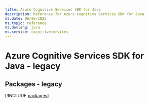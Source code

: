 ```yaml
---
title: Azure Cognitive Services SDK for Java
description: Reference for Azure Cognitive Services SDK for Java
ms.date: 06/26/2025
ms.topic: reference
ms.devlang: java
ms.service: cognitiveservices
---
```

# Azure Cognitive Services SDK for Java - legacy
## Packages - legacy
[!INCLUDE [packages](cognitive-services-index.md)]